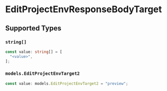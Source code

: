 # EditProjectEnvResponseBodyTarget


## Supported Types

### `string[]`

```typescript
const value: string[] = [
  "<value>",
];
```

### `models.EditProjectEnvTarget2`

```typescript
const value: models.EditProjectEnvTarget2 = "preview";
```

